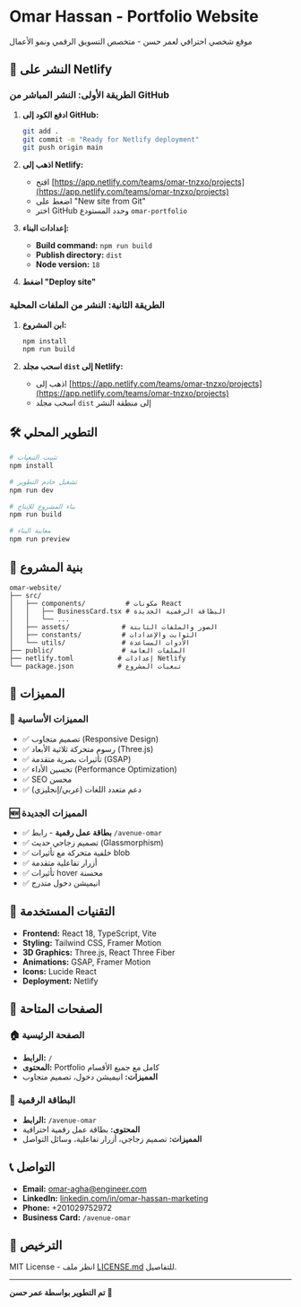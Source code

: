 <a name="readme-top"></a>

# Omar Hassan - Portfolio Website

موقع شخصي احترافي لعمر حسن - متخصص التسويق الرقمي ونمو الأعمال

## 🚀 النشر على Netlify

### الطريقة الأولى: النشر المباشر من GitHub

1. **ادفع الكود إلى GitHub:**
   ```bash
   git add .
   git commit -m "Ready for Netlify deployment"
   git push origin main
   ```

2. **اذهب إلى Netlify:**
   - افتح [https://app.netlify.com/teams/omar-tnzxo/projects](https://app.netlify.com/teams/omar-tnzxo/projects)
   - اضغط على "New site from Git"
   - اختر GitHub وحدد المستودع `omar-portfolio`

3. **إعدادات البناء:**
   - **Build command:** `npm run build`
   - **Publish directory:** `dist`
   - **Node version:** `18`

4. **اضغط "Deploy site"**

### الطريقة الثانية: النشر من الملفات المحلية

1. **ابن المشروع:**
   ```bash
   npm install
   npm run build
   ```

2. **اسحب مجلد `dist` إلى Netlify:**
   - اذهب إلى [https://app.netlify.com/teams/omar-tnzxo/projects](https://app.netlify.com/teams/omar-tnzxo/projects)
   - اسحب مجلد `dist` إلى منطقة النشر

## 🛠️ التطوير المحلي

```bash
# تثبيت التبعيات
npm install

# تشغيل خادم التطوير
npm run dev

# بناء المشروع للإنتاج
npm run build

# معاينة البناء
npm run preview
```

## 📁 بنية المشروع

```
omar-website/
├── src/
│   ├── components/          # مكونات React
│   │   ├── BusinessCard.tsx # البطاقة الرقمية الجديدة
│   │   └── ...
│   ├── assets/             # الصور والملفات الثابتة
│   ├── constants/          # الثوابت والإعدادات
│   └── utils/              # الأدوات المساعدة
├── public/                 # الملفات العامة
├── netlify.toml           # إعدادات Netlify
└── package.json           # تبعيات المشروع
```

## 🎨 المميزات

### 🌟 المميزات الأساسية
- ✅ تصميم متجاوب (Responsive Design)
- ✅ رسوم متحركة ثلاثية الأبعاد (Three.js)
- ✅ تأثيرات بصرية متقدمة (GSAP)
- ✅ تحسين الأداء (Performance Optimization)
- ✅ SEO محسن
- ✅ دعم متعدد اللغات (عربي/إنجليزي)

### 🆕 المميزات الجديدة
- ✅ **بطاقة عمل رقمية** - رابط `/avenue-omar`
- ✅ تصميم زجاجي حديث (Glassmorphism)
- ✅ خلفية متحركة مع تأثيرات blob
- ✅ أزرار تفاعلية متقدمة
- ✅ تأثيرات hover محسنة
- ✅ انيميشن دخول متدرج

## 🔧 التقنيات المستخدمة

- **Frontend:** React 18, TypeScript, Vite
- **Styling:** Tailwind CSS, Framer Motion
- **3D Graphics:** Three.js, React Three Fiber
- **Animations:** GSAP, Framer Motion
- **Icons:** Lucide React
- **Deployment:** Netlify

## 📱 الصفحات المتاحة

### 🏠 الصفحة الرئيسية
- **الرابط:** `/`
- **المحتوى:** Portfolio كامل مع جميع الأقسام
- **المميزات:** انيميشن دخول، تصميم متجاوب

### 💼 البطاقة الرقمية
- **الرابط:** `/avenue-omar`
- **المحتوى:** بطاقة عمل رقمية احترافية
- **المميزات:** تصميم زجاجي، أزرار تفاعلية، وسائل التواصل

## 📞 التواصل

- **Email:** omar-agha@engineer.com
- **LinkedIn:** [linkedin.com/in/omar-hassan-marketing](https://linkedin.com/in/omar-hassan-marketing)
- **Phone:** +201029752972
- **Business Card:** `/avenue-omar`

## 📄 الترخيص

MIT License - انظر ملف [LICENSE.md](LICENSE.md) للتفاصيل.

---

**تم التطوير بواسطة عمر حسن** 🚀
